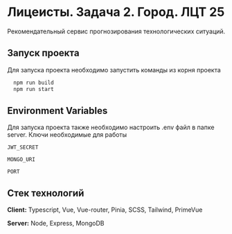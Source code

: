 
# Лицеисты. Задача 2. Город. ЛЦТ 25

Рекомендательный сервис прогнозирования технологических ситуаций.


## Запуск проекта

Для запуска проекта необходимо запустить команды из корня проекта

```bash
  npm run build
  npm run start
```


## Environment Variables

Для запуска проекта также необходимо настроить .env файл в папке server. Ключи необходимые для работы

`JWT_SECRET`

`MONGO_URI`

`PORT`


## Стек технологий

**Client:** Typescript, Vue, Vue-router, Pinia, SCSS, Tailwind, PrimeVue

**Server:** Node, Express, MongoDB

